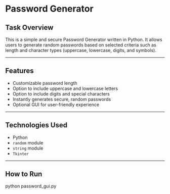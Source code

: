 # Password Generator

## Task Overview

This is a simple and secure Password Generator written in Python. It allows users to generate random passwords based on selected criteria such as length and character types (uppercase, lowercase, digits, and symbols).

---

## Features

- Customizable password length
- Option to include uppercase and lowercase letters
- Option to include digits and special characters
- Instantly generates secure, random passwords
- Optional GUI for user-friendly experience

---

## Technologies Used

- Python
- `random` module
- `string` module
- `Tkinter`

---

## How to Run

python password_gui.py

